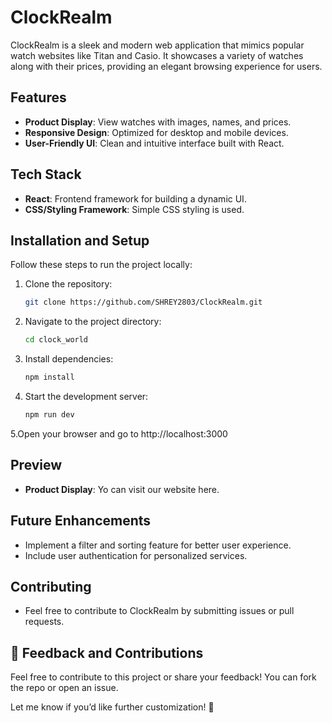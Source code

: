 # ClockRealm  

ClockRealm is a sleek and modern web application that mimics popular watch websites like Titan and Casio. It showcases a variety of watches along with their prices, providing an elegant browsing experience for users.  

## Features  
- **Product Display**: View watches with images, names, and prices.  
- **Responsive Design**: Optimized for desktop and mobile devices.  
- **User-Friendly UI**: Clean and intuitive interface built with React.  

## Tech Stack  
- **React**: Frontend framework for building a dynamic UI.  
- **CSS/Styling Framework**: Simple CSS styling is used.  


## Installation and Setup  
Follow these steps to run the project locally:  

1. Clone the repository:  
   ```bash  
   git clone https://github.com/SHREY2803/ClockRealm.git 
   ```
2. Navigate to the project directory:
    ```bash
    cd clock_world
3. Install dependencies:
    ```bash
    npm install  
4. Start the development server:
    ```bash
    npm run dev
5.Open your browser and go to http://localhost:3000

## Preview 
- **Product Display**: Yo can visit our website here.

## Future Enhancements
- Implement a filter and sorting feature for better user experience.
- Include user authentication for personalized services.

## Contributing
- Feel free to contribute to ClockRealm by submitting issues or pull requests.


## 🌟 Feedback and Contributions
Feel free to contribute to this project or share your feedback! You can fork the repo or open an issue.

Let me know if you’d like further customization! 🚀

